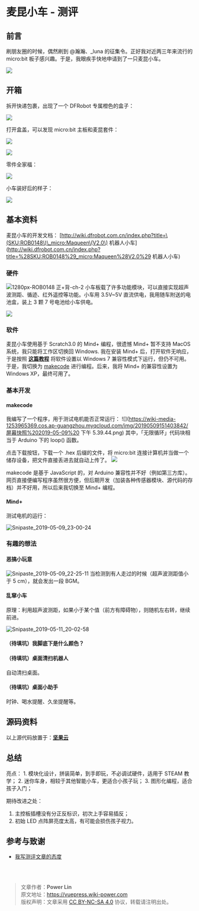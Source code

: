 # 麦昆小车 - 测评

## 前言

刷朋友圈的时候，偶然刷到 @瀚瀚、\_luna 的征集令。正好我对近两三年来流行的 micro:bit 板子感兴趣。于是，我眼疾手快地申请到了一只麦昆小车。

![](https://wiki-media-1253965369.cos.ap-guangzhou.myqcloud.com/img/20190509151403842/20190509034209667.png)

## 开箱

拆开快递包裹，出现了一个 DFRobot 专属橙色的盒子：

![](https://wiki-media-1253965369.cos.ap-guangzhou.myqcloud.com/img/20190509151403842/IMG_0291.jpg)

打开盒盖，可以发现 micro:bit 主板和麦昆套件：

![](https://wiki-media-1253965369.cos.ap-guangzhou.myqcloud.com/img/20190509151403842/IMG_0293.jpg)

![](https://wiki-media-1253965369.cos.ap-guangzhou.myqcloud.com/img/20190509151403842/IMG_0294.jpg)

零件全家福：

![](https://wiki-media-1253965369.cos.ap-guangzhou.myqcloud.com/img/20190509151403842/IMG_0296.jpg)

小车装好后的样子：

![](https://wiki-media-1253965369.cos.ap-guangzhou.myqcloud.com/img/20190509151403842/IMG_0305.JPG)

## 基本资料

麦昆小车的开发文档： [http://wiki.dfrobot.com.cn/index.php?title=\(SKU:ROB0148\)\_micro:Maqueen\(V2.0\) 机器人小车](http://wiki.dfrobot.com.cn/index.php?title=%28SKU:ROB0148%29_micro:Maqueen%28V2.0%29 机器人小车)

### 硬件

![1280px-ROB0148 正+背-ch-2](https://wiki-media-1253965369.cos.ap-guangzhou.myqcloud.com/img/20190515130145.jpg) 小车板载了许多功能模块，可以直接实现超声波测距、循迹、红外遥控等功能。小车用 3.5V~5V 直流供电，我用随车附送的电池盒，装上 3 颗 7 号电池给小车供电。

![](https://wiki-media-1253965369.cos.ap-guangzhou.myqcloud.com/img/20190509151403842/IMG_0306.JPG)

### 软件

麦昆小车使用基于 Scratch3.0 的 Mind+ 编程，很遗憾 Mind+ 暂不支持 MacOS 系统，我只能将工作区切换回 Windows. 我在安装 Mind+ 后，打开软件无响应，于是按照 [**这篇教程**](http://mc.dfrobot.com.cn/thread-267641-1-1.html) 将软件设置以 Windows 7 兼容性模式下运行，但仍不可用。于是，我切换为 [makecode](https://makecode.microbit.org/) 进行编程。后来，我将 Mind+ 的兼容性设置为 Windows XP，最终可用了。

### 基本开发

#### makecode

我编写了一个程序，用于测试电机能否正常运行： ![](https://wiki-media-1253965369.cos.ap-guangzhou.myqcloud.com/img/20190509151403842/屏幕快照%202019-05-09%20 下午 5.39.44.png) 其中，「无限循环」代码块相当于 Arduino 下的 loop\(\) 函数。

点击下载按钮，下载一个 .hex 后缀的文件，将 micro:bit 连接计算机并当做一个储存设备，把文件直接丢进去就自动上传了。 ![](https://wiki-media-1253965369.cos.ap-guangzhou.myqcloud.com/img/20190509151403842/20190509053649722.png)

makecode 是基于 JavaScript 的，对 Arduino 兼容性并不好（例如第三方库）。网页直接便编写程序虽然很方便，但后期开发（加装各种传感器模块、源代码的存档）并不好用，所以后来我切换至 Mind+ 编程。

#### Mind+

测试电机的运行：

![Snipaste_2019-05-09_23-00-24](https://wiki-media-1253965369.cos.ap-guangzhou.myqcloud.com/img/2019-05-15-125933.png)

### 有趣的想法

#### 恶搞小玩意

![Snipaste_2019-05-09_22-25-11](https://wiki-media-1253965369.cos.ap-guangzhou.myqcloud.com/img/2019-05-15-125956.png) 当检测到有人走过的时候（超声波测距值小于 5 cm），就会发出一段 BGM。

#### 乱窜小车

原理：利用超声波测距，如果小于某个值（前方有障碍物），则随机左右转，继续前进。

![Snipaste_2019-05-11_20-02-58](https://wiki-media-1253965369.cos.ap-guangzhou.myqcloud.com/img/2019-05-15-130015.png)

#### （待填坑）我脚底下是什么颜色？

#### （待填坑）桌面清扫机器人

自动清扫桌面。

#### （待填坑）桌面小助手

时钟、喝水提醒、久坐提醒等。

## 源码资料

以上源代码放置于：[**坚果云**](https://www.jianguoyun.com/p/DYRixvgQ9Z2HBxivmL0B)

## 总结

亮点： 1. 模块化设计，拼装简单，到手即玩，不必调试硬件，适用于 STEAM 教学； 2. 迷你车身，相较于其他智能小车，更适合小孩子玩； 3. 图形化编程，适合孩子入门；

期待改进之处：

1. 主控板插槽没有分正反标识，初次上手容易插反；
2. 初始 LED 点阵屏亮度太高，有可能会损伤孩子视力。

## 参考与致谢

- [我写测评文章的态度](https://sspai.com/post/33612)

<br />

<br />

> 文章作者：**Power Lin**  
> 原文地址：<https://vuepress.wiki-power.com>  
> 版权声明：文章采用 [CC BY-NC-SA 4.0](https://creativecommons.org/licenses/by/4.0/deed.zh) 协议，转载请注明出处。
